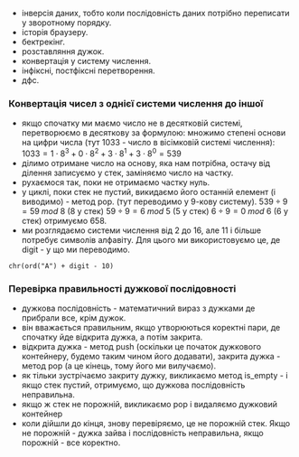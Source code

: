 - інверсія даних, тобто коли послідовність даних потрібно переписати у зворотному порядку.
- історія браузеру.
- бектрекінг.
- розставляння дужок.
- конвертація у систему числення.
- інфіксні, постфіксні перетворення.
- дфс. 
### Конвертація чисел з однієї системи числення до іншої 
- якщо спочатку ми маємо число не в десятковій системі, перетворюємо в десяткову за формулою: множимо степені основи на цифри числа (тут 1033 - число в вісімковій системі числення):
  $1033 = 1\cdot8^3 + 0\cdot8^2 + 3\cdot8^1 + 3\cdot8^0 = 539$
- ділимо отримане число на основу, яка нам потрібна, остачу від ділення записуємо у стек, заміняємо число на частку. 
- рухаємося так, поки не отримаємо частку нуль.
- у циклі, поки стек не пустий, викидаємо його останній елемент (і виводимо) - метод pop. (тут переводимо у 9-кову систему).
  $539\div9 = 59\;mod\:8$ (8 у стек)
  $59\div9 = 6\;mod\:5$ (5 у стек)
  $6\div9=0\;mod\:6$ (6 у стек)
  отримуємо 658.
- ми розглядаємо системи числення від 2 до 16, але 11 і більше потребує символів алфавіту. Для цього ми використовуємо це, де digit - у що ми переводимо.
```
chr(ord("A") + digit - 10)
```
  
### Перевірка правильності дужкової послідовності
- дужкова послідовність - математичний вираз з дужками де прибрали все, крім дужок.
- він вважається правильним, якщо утворюються коректні пари, де спочатку йде відкрита дужка, а потім закрита.
- відкрита дужка - метод push (оскільки це початок дужкового контейнеру, будемо таким чином його додавати), закрита дужка - метод pop (а це кінець, тому його ми вилучаємо).
- як тільки зустрічаємо закриту дужку, викликаємо метод is_empty - і якщо стек пустий, отримуємо, що дужкова послідовність неправильна.
- якщо ж стек не порожній, викликаємо pop і видаляємо дужковий контейнер
- коли дійшли до кінця, знову перевіряємо, це не порожній стек. Якщо не порожній - дужка зайва і послідовність неправильна, якщо порожній - все коректно.
  
